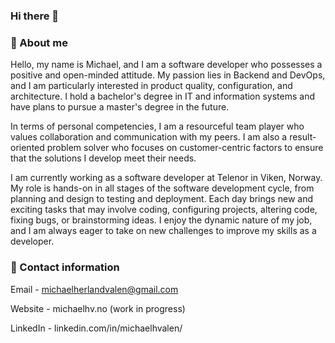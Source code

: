 ### Hi there 👋



### 📙 About me

Hello, my name is Michael, and I am a software developer who possesses a positive and open-minded attitude. My passion lies in Backend and DevOps, and I am particularly interested in product quality, configuration, and architecture. I hold a bachelor's degree in IT and information systems and have plans to pursue a master's degree in the future.

In terms of personal competencies, I am a resourceful team player who values collaboration and communication with my peers. I am also a result-oriented problem solver who focuses on customer-centric factors to ensure that the solutions I develop meet their needs.

I am currently working as a software developer at Telenor in Viken, Norway. My role is hands-on in all stages of the software development cycle, from planning and design to testing and deployment. Each day brings new and exciting tasks that may involve coding, configuring projects, altering code, fixing bugs, or brainstorming ideas. I enjoy the dynamic nature of my job, and I am always eager to take on new challenges to improve my skills as a developer.

### 📧 Contact information 
Email - michaelherlandvalen@gmail.com

Website - michaelhv.no (work in progress)

LinkedIn - linkedin.com/in/michaelhvalen/
<!--
**OriginalMHV/OriginalMHV** is a ✨ _special_ ✨ repository because its `README.md` (this file) appears on your GitHub profile.

Here are some ideas to get you started:

- 🔭 I’m currently working on ...
- 🌱 I’m currently learning ...
- 👯 I’m looking to collaborate on ...
- 🤔 I’m looking for help with ...
- 💬 Ask me about ...
- 📫 How to reach me: ...
- 😄 Pronouns: ...
- ⚡ Fun fact: ...
-->
